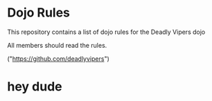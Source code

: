 Dojo Rules
==========

This repository contains a list of dojo rules for the Deadly Vipers dojo

All members should read the rules.

("https://github.com/deadlyvipers")

# hey dude

